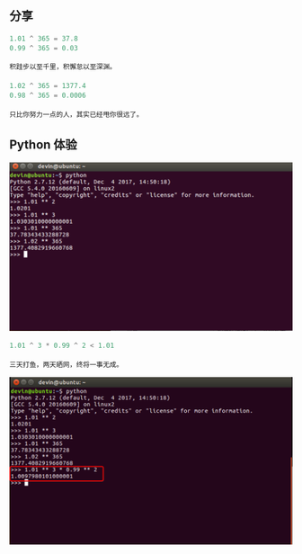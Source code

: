 ## 分享

```py
1.01 ^ 365 = 37.8
0.99 ^ 365 = 0.03

积跬步以至千里，积懈怠以至深渊。

1.02 ^ 365 = 1377.4
0.98 ^ 365 = 0.0006

只比你努力一点的人，其实已经甩你很远了。
```

## Python 体验

![](/assets/import.png)

```py
1.01 ^ 3 * 0.99 ^ 2 < 1.01

三天打鱼，两天晒网，终将一事无成。
```

![](/assets/Snip20190611_2.png)

